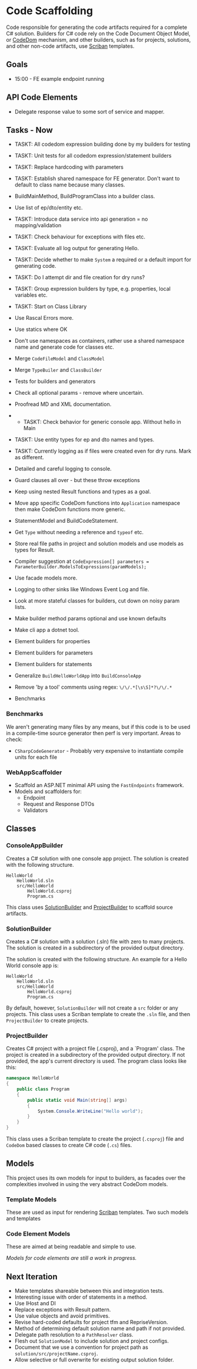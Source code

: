 ﻿# Code Scaffolding

Code responsible for generating the code artifacts required for a complete C# solution.
Builders for C# code rely on the Code Document Object Model, or [CodeDom](https://learn.microsoft.com/en-us/dotnet/framework/reflection-and-codedom/dynamic-source-code-generation-and-compilation)
mechanism, and other builders, such as for projects, solutions, and other non-code artifacts, use [Scriban](https://github.com/scriban/scriban) 
templates. 

## Goals

- 15:00 - FE example endpoint running 

## API Code Elements

- Delegate response value to some sort of service and mapper.

## Tasks - Now

- TASKT: All codedom expression building done by my builders for testing
- TASKT: Unit tests for all codedom expression/statement builders
- TASKT: Replace hardcoding with parameters
- TASKT: Establish shared namespace for FE generator. Don't want to default to class name because many classes.
- BuildMainMethod, BuildProgramClass into a builder class.

- Use list of ep/dto/entity etc.
- TASKT: Introduce data service into api generation = no mapping/validation
- TASKT: Check behaviour for exceptions with files etc.
- TASKT: Evaluate all log output for generating Hello.
- TASKT: Decide whether to make `System` a required or a default import for generating code.
- TASKT: Do I attempt dir and file creation for dry runs?
- TASKT: Group expression builders by type, e.g. properties, local variables etc.
- TASKT: Start on Class Library
- Use Rascal Errors more.
- Use statics where OK
- Don't use namespaces as containers, rather use a shared namespace name and generate code for classes etc.
- Merge `CodeFileModel` and `ClassModel`
- Merge `TypeBuiler` and `ClassBuilder`
- Tests for builders and generators
- Check all optional params - remove where uncertain.
- Proofread MD and XML documentation. 
- - TASKT: Check behavior for generic console app.  Without hello in Main


- TASKT: Use entity types for ep and dto names and types.
- TASKT: Currently logging as if files were created even for dry runs. Mark as different.
- Detailed and careful logging to console.
- Guard clauses all over - but these throw exceptions
- Keep using nested Result functions and types as a goal.
- Move app specific CodeDom functions into `Application` namespace then make CodeDom functions more generic.
- StatementModel and BuildCodeStatement.
- Get `Type` without needing a reference and `typeof` etc.
- Store real file paths in project and solution models and use models as types for Result.
- Compiler suggestion at `CodeExpression[] parameters = ParameterBuilder.ModelsToExpressions(paramModels);`
- Use facade models more.
- Logging to other sinks like Windows Event Log and file.
- Look at more stateful classes for builders, cut down on noisy param lists.
- Make builder method params optional and use known defaults
- Make cli app a dotnet tool.
- Element builders for properties
- Element builders for parameters
- Element builders for statements
- Generalize `BuildHelloWorldApp` into `BuildConsoleApp`
- Remove 'by a tool' comments using regex: `\/\/.*[\s\S]*?\/\/.*`
- Benchmarks

### Benchmarks

We aren't generating many files by any means, but if this code is to be used in a compile-time source generator 
then perf is very important. Areas to check:

- `CSharpCodeGenerator` - Probably very expensive to instantiate compile units for each file

### WebAppScaffolder

- Scaffold an ASP.NET minimal API using the `FastEndpoints` framework.
- Models and scaffolders for:
  - Endpoint
  - Request and Response DTOs
  - Validators

## Classes

### ConsoleAppBuilder

Creates a C# solution with one console app project. The solution is created with the following structure. 

```
HelloWorld
    HelloWorld.sln
    src/HelloWorld
        HelloWorld.csproj
        Program.cs
```   

This class uses [SolutionBuilder](#solutionbuilder) and [ProjectBuilder](#projectbuilder) to scaffold source artifacts.

### SolutionBuilder

Creates a C# solution with a solution (.sln) file with zero to many projects. The solution is created in a
subdirectory of the provided output directory. 

The solution is created with the following structure. An example for a Hello World console app is:

```
HelloWorld
    HelloWorld.sln
    src/HelloWorld
        HelloWorld.csproj
        Program.cs
```        
        
By default, however, `SolutionBuilder` will not create a `src` folder or any projects. This class uses a Scriban 
template to create the `.sln` file, and then `ProjectBuilder` to create projects. 

### ProjectBuilder

Creates C# project with a project file (.csproj), and a `Program' class. The project is created in a
subdirectory of the provided output directory. If not provided, the app's current directory is used.
The program class looks like this:

```csharp
namespace HelloWorld
{        
    public class Program
    {        
        public static void Main(string[] args)
        {
            System.Console.WriteLine("Hello world");
        }
    }
}
```

This class uses a Scriban template to create the project (`.csproj`) file and `CodeDom` based classes to create
C# code (`.cs`) files.

## Models 

This project uses its own models for input to builders, as facades over the complexities involved in using the 
very abstract CodeDom models. 

### Template Models

These are used as input for rendering [Scriban](https://github.com/scriban/scriban) templates. Two such models and templates 

### Code Element Models

These are aimed at being readable and simple to use. 

_Models for code elements are still a work in progress._

## Next Iteration

- Make templates shareable between this and integration tests.
- Interesting issue with order of statements in a method.
- Use IHost and DI
- Replace exceptions with Result pattern.
- Use value objects and avoid primitives.
- Revise hard-coded defaults for project tfm and RepriseVersion.
- Method of determining default solution name and path if not provided.
- Delegate path resolution to a `PathResolver` class.
- Flesh out `SolutionModel` to include solution and project configs.
- Document that we use a convention for project path as `solution/src/projectName.csproj`.
- Allow selective or full overwrite for existing output solution folder.


